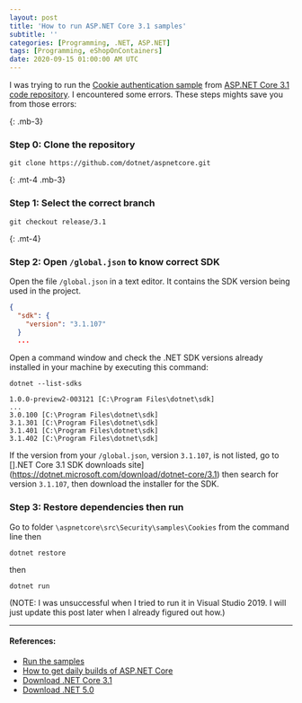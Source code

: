 ```yaml
---
layout: post
title: 'How to run ASP.NET Core 3.1 samples'
subtitle: ''
categories: [Programming, .NET, ASP.NET]
tags: [Programming, eShopOnContainers]
date: 2020-09-15 01:00:00 AM UTC
---
```


<!-- started September 11, 2020 01:18 PM Philippine Time -->
<!-- finished September 12, 2020 -->

I was trying to run the [Cookie authentication sample](https://github.com/dotnet/AspNetCore/tree/release/3.1/src/Security/samples/Cookies) from [ASP.NET Core 3.1 code repository](https://github.com/dotnet/aspnetcore). I encountered some errors. These steps mights save you from those errors:

<!--more-->


{: .mb-3}
### Step 0: Clone the repository

``` shell
git clone https://github.com/dotnet/aspnetcore.git
```

{: .mt-4 .mb-3}
### Step 1: Select the correct branch

``` shell
git checkout release/3.1
```

{: .mt-4}
### Step 2: Open `/global.json` to know correct SDK

Open the file `/global.json` in a text editor. It contains the SDK version being used in the project.

``` json
{
  "sdk": {
    "version": "3.1.107"
  }
  ...
```

Open a command window and check the .NET SDK versions already installed in your machine by executing this command:

``` shell
dotnet --list-sdks
```

```
1.0.0-preview2-003121 [C:\Program Files\dotnet\sdk]
...
3.0.100 [C:\Program Files\dotnet\sdk]
3.1.301 [C:\Program Files\dotnet\sdk]
3.1.401 [C:\Program Files\dotnet\sdk]
3.1.402 [C:\Program Files\dotnet\sdk]
```

If the version from your `/global.json`, version `3.1.107`, is not listed, go to [].NET Core 3.1 SDK downloads site](https://dotnet.microsoft.com/download/dotnet-core/3.1) then search for version `3.1.107`, then download the installer for the SDK.


### Step 3: Restore dependencies then run

Go to folder `\aspnetcore\src\Security\samples\Cookies` from the command line then

``` shell
dotnet restore
```

then

``` shell
dotnet run
```

(NOTE: I was unsuccessful when I tried to run it in Visual Studio 2019. I will just update this post later when I already figured out how.)


-----

<div class="small" markdown="1">

#### References:

- [Run the samples](https://docs.microsoft.com/en-us/aspnet/core/security/authentication/samples?view=aspnetcore-3.1)
- [How to get daily builds of ASP.NET Core](https://github.com/dotnet/aspnetcore/blob/master/docs/DailyBuilds.md)
- [Download .NET Core 3.1](https://dotnet.microsoft.com/download/dotnet-core/3.1)
- [Download .NET 5.0](https://dotnet.microsoft.com/download/dotnet/5.0)

</div>
